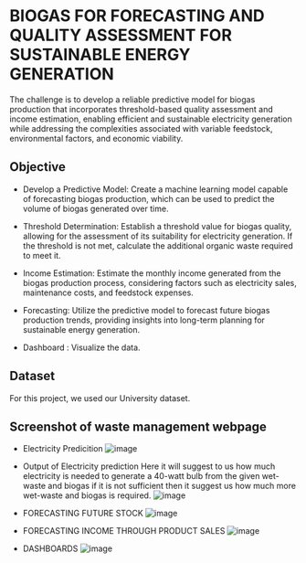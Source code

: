 
# BIOGAS FOR FORECASTING AND QUALITY ASSESSMENT FOR SUSTAINABLE ENERGY GENERATION


The challenge is to develop a reliable predictive model for biogas production that incorporates threshold-based quality assessment and income estimation, enabling efficient and sustainable electricity generation while addressing the complexities associated with variable feedstock, environmental factors, and economic viability.



## Objective
* Develop a Predictive Model: Create a machine learning model capable of forecasting biogas production, which can be used to predict the volume of biogas generated over time.

* Threshold Determination: Establish a threshold value for biogas quality, allowing for the assessment of its suitability for electricity generation. If the threshold is not met, calculate the additional organic waste required to meet it.

* Income Estimation: Estimate the monthly income generated from the biogas production process, considering factors such as electricity sales, maintenance costs, and feedstock expenses.

* Forecasting: Utilize the predictive model to forecast future biogas production trends, providing insights into long-term planning for sustainable energy generation.

* Dashboard : Visualize the data.

## Dataset
For this project, we used our University dataset.

## Screenshot of waste management webpage
* Electricity Predicition
![image](https://github.com/vishakasowmia/BIOGAS-FOR-FORECASTING-AND-QUALITY-ASSESSMENT-FOR-SUSTAINABLE-ENERGY-GENERATION/assets/118277287/3a835f35-32ec-41b8-b24b-6fd8fe74c61b)
  
* Output of Electricity prediction
Here it will suggest to us how much electricity is needed to generate a 40-watt bulb from the given wet-waste and biogas if it is not sufficient then it suggest us how much more wet-waste and biogas is required.
![image](https://github.com/vishakasowmia/BIOGAS-FOR-FORECASTING-AND-QUALITY-ASSESSMENT-FOR-SUSTAINABLE-ENERGY-GENERATION/assets/118277287/c323b67f-46a5-437b-8f80-6731147a78c3)

* FORECASTING FUTURE STOCK
  ![image](https://github.com/vishakasowmia/BIOGAS-FOR-FORECASTING-AND-QUALITY-ASSESSMENT-FOR-SUSTAINABLE-ENERGY-GENERATION/assets/118277287/737ef1dd-04ab-44df-b19f-71c54789082b)

* FORECASTING INCOME THROUGH PRODUCT SALES
  ![image](https://github.com/vishakasowmia/BIOGAS-FOR-FORECASTING-AND-QUALITY-ASSESSMENT-FOR-SUSTAINABLE-ENERGY-GENERATION/assets/118277287/60a70a10-8016-4494-b70b-77790a79fc3a)

* DASHBOARDS
  ![image](https://github.com/vishakasowmia/BIOGAS-FOR-FORECASTING-AND-QUALITY-ASSESSMENT-FOR-SUSTAINABLE-ENERGY-GENERATION/assets/118277287/c06f0b4e-b97b-44fc-8ec2-486a590aa285)














